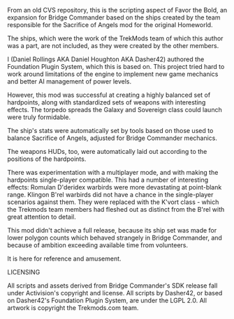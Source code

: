 From an old CVS repository, this is the scripting aspect of Favor the Bold,
an expansion for Bridge Commander based on the ships created by the team
responsible for the Sacrifice of Angels mod for the original Homeworld.

The ships, which were the work of the TrekMods team of which this author was
a part, are not included, as they were created by the other members.

I (Daniel Rollings AKA Daniel Houghton AKA Dasher42) authored the Foundation
Plugin System, which this is based on.  This project tried hard to work around
limitations of the engine to implement new game mechanics and better AI
management of power levels.

However, this mod was successful at creating a highly balanced set of
hardpoints, along with standardized sets of weapons with interesting
effects.  The torpedo spreads the Galaxy and Sovereign class could launch
were truly formidable.

The ship's stats were automatically set by tools based on those used to
balance Sacrifice of Angels, adjusted for Bridge Commander mechanics.

The weapons HUDs, too, were automatically laid out according to the
positions of the hardpoints.

There was experimentation with a multiplayer mode, and with making the
hardpoints single-player compatible.  This had a number of interesting
effects:  Romulan D'deridex warbirds were more devastating at point-blank
range.  Klingon B'rel warbirds did not have a chance in the single-player
scenarios against them.  They were replaced with the K'vort class - which
the Trekmods team members had fleshed out as distinct from the B'rel with
great attention to detail.

This mod didn't achieve a full release, because its ship set was made for
lower polygon counts which behaved strangely in Bridge Commander, and
because of ambition exceeding available time from volunteers.

It is here for reference and amusement.

LICENSING

All scripts and assets derived from Bridge Commander's SDK release fall
under Activision's copyright and license.  All scripts by Dasher42, or based
on Dasher42's Foundation Plugin System, are under the LGPL 2.0.  All artwork
is copyright the Trekmods.com team.

